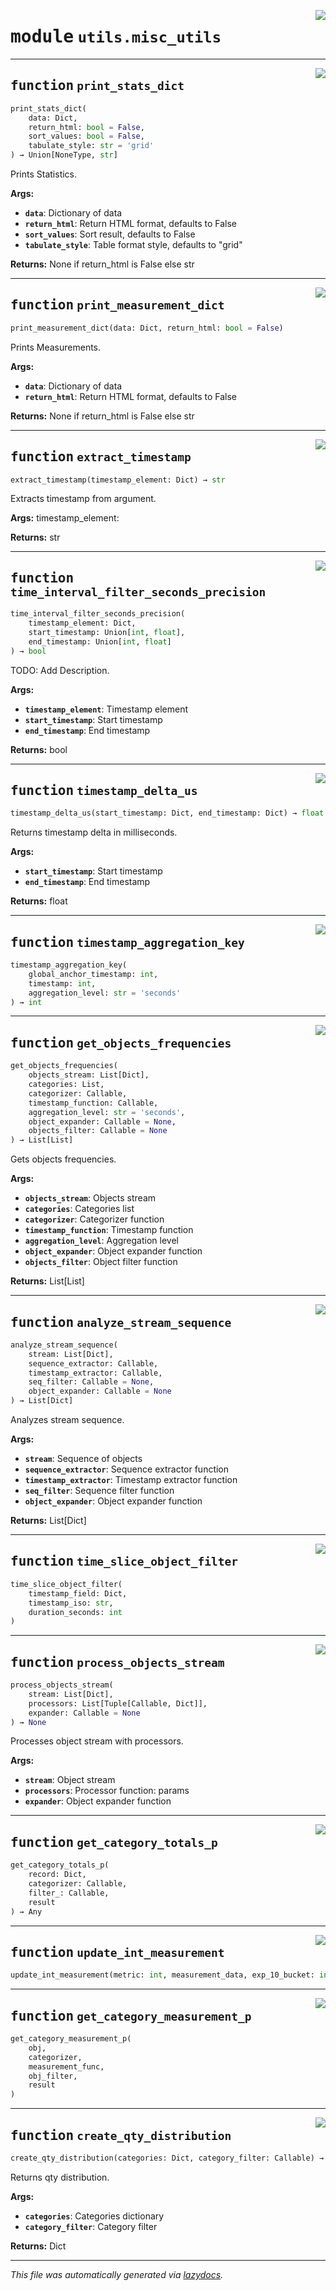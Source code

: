 <!-- markdownlint-disable -->

<a href="../../th2_data_services/utils/misc_utils.py#L0"><img align="right" style="float:right;" src="https://img.shields.io/badge/-source-cccccc?style=flat-square"></a>

# <kbd>module</kbd> `utils.misc_utils`





---

<a href="../../th2_data_services/utils/misc_utils.py#L8"><img align="right" style="float:right;" src="https://img.shields.io/badge/-source-cccccc?style=flat-square"></a>

## <kbd>function</kbd> `print_stats_dict`

```python
print_stats_dict(
    data: Dict,
    return_html: bool = False,
    sort_values: bool = False,
    tabulate_style: str = 'grid'
) → Union[NoneType, str]
```

Prints Statistics. 



**Args:**
 
 - <b>`data`</b>:  Dictionary of data 
 - <b>`return_html`</b>:  Return HTML format, defaults to False 
 - <b>`sort_values`</b>:  Sort result, defaults to False 
 - <b>`tabulate_style`</b>:  Table format style, defaults to "grid" 



**Returns:**
 None if return_html is False else str 


---

<a href="../../th2_data_services/utils/misc_utils.py#L44"><img align="right" style="float:right;" src="https://img.shields.io/badge/-source-cccccc?style=flat-square"></a>

## <kbd>function</kbd> `print_measurement_dict`

```python
print_measurement_dict(data: Dict, return_html: bool = False)
```

Prints Measurements. 



**Args:**
 
 - <b>`data`</b>:  Dictionary of data 
 - <b>`return_html`</b>:  Return HTML format, defaults to False 



**Returns:**
 None if return_html is False else str 


---

<a href="../../th2_data_services/utils/misc_utils.py#L72"><img align="right" style="float:right;" src="https://img.shields.io/badge/-source-cccccc?style=flat-square"></a>

## <kbd>function</kbd> `extract_timestamp`

```python
extract_timestamp(timestamp_element: Dict) → str
```

Extracts timestamp from argument. 



**Args:**
  timestamp_element: 



**Returns:**
  str 


---

<a href="../../th2_data_services/utils/misc_utils.py#L86"><img align="right" style="float:right;" src="https://img.shields.io/badge/-source-cccccc?style=flat-square"></a>

## <kbd>function</kbd> `time_interval_filter_seconds_precision`

```python
time_interval_filter_seconds_precision(
    timestamp_element: Dict,
    start_timestamp: Union[int, float],
    end_timestamp: Union[int, float]
) → bool
```

TODO: Add Description. 



**Args:**
 
 - <b>`timestamp_element`</b>:  Timestamp element 
 - <b>`start_timestamp`</b>:  Start timestamp 
 - <b>`end_timestamp`</b>:  End timestamp 



**Returns:**
 bool 


---

<a href="../../th2_data_services/utils/misc_utils.py#L103"><img align="right" style="float:right;" src="https://img.shields.io/badge/-source-cccccc?style=flat-square"></a>

## <kbd>function</kbd> `timestamp_delta_us`

```python
timestamp_delta_us(start_timestamp: Dict, end_timestamp: Dict) → float
```

Returns timestamp delta in milliseconds. 



**Args:**
 
 - <b>`start_timestamp`</b>:  Start timestamp 
 - <b>`end_timestamp`</b>:  End timestamp 



**Returns:**
 float 


---

<a href="../../th2_data_services/utils/misc_utils.py#L118"><img align="right" style="float:right;" src="https://img.shields.io/badge/-source-cccccc?style=flat-square"></a>

## <kbd>function</kbd> `timestamp_aggregation_key`

```python
timestamp_aggregation_key(
    global_anchor_timestamp: int,
    timestamp: int,
    aggregation_level: str = 'seconds'
) → int
```






---

<a href="../../th2_data_services/utils/misc_utils.py#L143"><img align="right" style="float:right;" src="https://img.shields.io/badge/-source-cccccc?style=flat-square"></a>

## <kbd>function</kbd> `get_objects_frequencies`

```python
get_objects_frequencies(
    objects_stream: List[Dict],
    categories: List,
    categorizer: Callable,
    timestamp_function: Callable,
    aggregation_level: str = 'seconds',
    object_expander: Callable = None,
    objects_filter: Callable = None
) → List[List]
```

Gets objects frequencies. 



**Args:**
 
 - <b>`objects_stream`</b>:  Objects stream 
 - <b>`categories`</b>:  Categories list 
 - <b>`categorizer`</b>:  Categorizer function 
 - <b>`timestamp_function`</b>:  Timestamp function 
 - <b>`aggregation_level`</b>:  Aggregation level 
 - <b>`object_expander`</b>:  Object expander function 
 - <b>`objects_filter`</b>:  Object filter function 



**Returns:**
 List[List] 


---

<a href="../../th2_data_services/utils/misc_utils.py#L221"><img align="right" style="float:right;" src="https://img.shields.io/badge/-source-cccccc?style=flat-square"></a>

## <kbd>function</kbd> `analyze_stream_sequence`

```python
analyze_stream_sequence(
    stream: List[Dict],
    sequence_extractor: Callable,
    timestamp_extractor: Callable,
    seq_filter: Callable = None,
    object_expander: Callable = None
) → List[Dict]
```

Analyzes stream sequence. 



**Args:**
 
 - <b>`stream`</b>:  Sequence of objects 
 - <b>`sequence_extractor`</b>:  Sequence extractor function 
 - <b>`timestamp_extractor`</b>:  Timestamp extractor function 
 - <b>`seq_filter`</b>:  Sequence filter function 
 - <b>`object_expander`</b>:  Object expander function 



**Returns:**
 List[Dict] 


---

<a href="../../th2_data_services/utils/misc_utils.py#L316"><img align="right" style="float:right;" src="https://img.shields.io/badge/-source-cccccc?style=flat-square"></a>

## <kbd>function</kbd> `time_slice_object_filter`

```python
time_slice_object_filter(
    timestamp_field: Dict,
    timestamp_iso: str,
    duration_seconds: int
)
```






---

<a href="../../th2_data_services/utils/misc_utils.py#L325"><img align="right" style="float:right;" src="https://img.shields.io/badge/-source-cccccc?style=flat-square"></a>

## <kbd>function</kbd> `process_objects_stream`

```python
process_objects_stream(
    stream: List[Dict],
    processors: List[Tuple[Callable, Dict]],
    expander: Callable = None
) → None
```

Processes object stream with processors. 



**Args:**
 
 - <b>`stream`</b>:  Object stream 
 - <b>`processors`</b>:  Processor function: params 
 - <b>`expander`</b>:  Object expander function 


---

<a href="../../th2_data_services/utils/misc_utils.py#L348"><img align="right" style="float:right;" src="https://img.shields.io/badge/-source-cccccc?style=flat-square"></a>

## <kbd>function</kbd> `get_category_totals_p`

```python
get_category_totals_p(
    record: Dict,
    categorizer: Callable,
    filter_: Callable,
    result
) → Any
```






---

<a href="../../th2_data_services/utils/misc_utils.py#L365"><img align="right" style="float:right;" src="https://img.shields.io/badge/-source-cccccc?style=flat-square"></a>

## <kbd>function</kbd> `update_int_measurement`

```python
update_int_measurement(metric: int, measurement_data, exp_10_bucket: int = 0)
```






---

<a href="../../th2_data_services/utils/misc_utils.py#L399"><img align="right" style="float:right;" src="https://img.shields.io/badge/-source-cccccc?style=flat-square"></a>

## <kbd>function</kbd> `get_category_measurement_p`

```python
get_category_measurement_p(
    obj,
    categorizer,
    measurement_func,
    obj_filter,
    result
)
```






---

<a href="../../th2_data_services/utils/misc_utils.py#L426"><img align="right" style="float:right;" src="https://img.shields.io/badge/-source-cccccc?style=flat-square"></a>

## <kbd>function</kbd> `create_qty_distribution`

```python
create_qty_distribution(categories: Dict, category_filter: Callable) → Dict
```

Returns qty distribution. 



**Args:**
 
 - <b>`categories`</b>:  Categories dictionary 
 - <b>`category_filter`</b>:  Category filter 



**Returns:**
 Dict 




---

_This file was automatically generated via [lazydocs](https://github.com/ml-tooling/lazydocs)._

